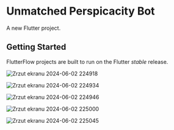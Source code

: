 # Unmatched Perspicacity Bot

A new Flutter project.

## Getting Started

FlutterFlow projects are built to run on the Flutter _stable_ release.

![Zrzut ekranu 2024-06-02 224918](https://github.com/DanielLasota/Binance-Unmatched-Perspicacity-Bot-Flutter-GUI/assets/127039319/ae5b5bf8-afd4-40cb-adab-6cdc8d5b8bac)

![Zrzut ekranu 2024-06-02 224934](https://github.com/DanielLasota/Binance-Unmatched-Perspicacity-Bot-Flutter-GUI/assets/127039319/15ccbc30-5bc0-43ae-8c76-f6e7356feba3)

![Zrzut ekranu 2024-06-02 224946](https://github.com/DanielLasota/Binance-Unmatched-Perspicacity-Bot-Flutter-GUI/assets/127039319/d4d6d225-f7ca-466a-a87c-0692982cc4d0)

![Zrzut ekranu 2024-06-02 225000](https://github.com/DanielLasota/Binance-Unmatched-Perspicacity-Bot-Flutter-GUI/assets/127039319/73866a62-6ab3-4607-9038-9b104e0e6e53)

![Zrzut ekranu 2024-06-02 225045](https://github.com/DanielLasota/Binance-Unmatched-Perspicacity-Bot-Flutter-GUI/assets/127039319/060d4c37-7de6-4bcf-9f60-b6dbd6fcea3c)
